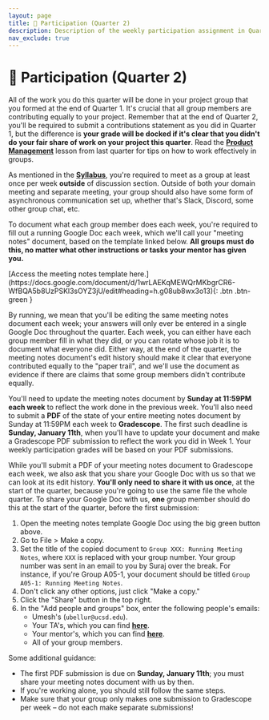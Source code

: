 ```yaml
---
layout: page
title: 🙋 Participation (Quarter 2)
description: Description of the weekly participation assignment in Quarter 2.
nav_exclude: true
---
```


# 🙋 Participation (Quarter 2)

All of the work you do this quarter will be done in your project group that you formed at the end of Quarter 1. It's crucial that all group members are contributing equally to your project. Remember that at the end of Quarter 2, you'll be required to submit a contributions statement as you did in Quarter 1, but the difference is **your grade will be docked if it's clear that you didn't do your fair share of work on your project this quarter**. Read the [**Product Management**](https://dsc-capstone.org/2024-25/lessons/09) lesson from last quarter for tips on how to work effectively in groups.

As mentioned in the [**Syllabus**](../../../syllabus#discussion-domain), you're required to meet as a group at least once per week **outside** of discussion section. Outside of both your domain meeting and separate meeting, your group should also have some form of asynchronous communication set up, whether that's Slack, Discord, some other group chat, etc.

To document what each group member does each week, you're required to fill out a running Google Doc each week, which we'll call your "meeting notes" document, based on the template linked below. **All groups must do this, no matter what other instructions or tasks your mentor has given you.**

<span class="fs-3">
[Access the meeting notes template here.](https://docs.google.com/document/d/1wrLAEKqMEWQrMKbgrCR6-WfBQA5b8UzPSKl3sOYZ3jU/edit#heading=h.g08ub8wx3o13){: .btn .btn-green }
</span>

By running, we mean that you'll be editing the same meeting notes document each week; your answers will only ever be entered in a single Google Doc throughout the quarter. Each week, you can either have each group member fill in what they did, or you can rotate whose job it is to document what everyone did. Either way, at the end of the quarter, the meeting notes document's edit history should make it clear that everyone contributed equally to the "paper trail", and we'll use the document as evidence if there are claims that some group members didn't contribute equally.

You'll need to update the meeting notes document by **Sunday at 11:59PM each week** to reflect the work done in the previous week. You'll also need to submit a **PDF** of the state of your entire meeting notes document by Sunday at 11:59PM each week to **Gradescope**. The first such deadline is **Sunday, January 11th**, when you'll have to update your document and make a Gradescope PDF submission to reflect the work you did in Week 1. Your weekly participation grades will be based on your PDF submissions.

While you'll submit a PDF of your meeting notes document to Gradescope each week, we also ask that you share your Google Doc with us so that we can look at its edit history. **You'll only need to share it with us once**, at the start of the quarter, because you're going to use the same file the whole quarter. To share your Google Doc with us, **one** group member should do this at the start of the quarter, before the first submission:

1. Open the meeting notes template Google Doc using the big green button above.
1. Go to File > Make a copy.
1. Set the title of the copied document to `Group XXX: Running Meeting Notes`, where `XXX` is replaced with your group number. Your group number was sent in an email to you by Suraj over the break. For instance, if you're Group A05-1, your document should be titled `Group A05-1: Running Meeting Notes`.
1. Don't click any other options, just click "Make a copy."
1. Click the "Share" button in the top right.
1. In the "Add people and groups" box, enter the following people's emails:
    - Umesh's (`ubellur@ucsd.edu`).
    - Your TA's, which you can find [**here**](../../../staff).
    - Your mentor's, which you can find [**here**](https://dsc-capstone.org/enrollment).
    - All of your group members.

Some additional guidance:
- The first PDF submission is due on **Sunday, January 11th**; you must share your meeting notes document with us by then.
- If you're working alone, you should still follow the same steps.
- Make sure that your group only makes one submission to Gradescope per week – do not each make separate submissions!

<!-- FAQs:to
- When  start
- What if I'm alone
 -->

<!-- Every group member should be informed about the status of the tasks of all other group members; these answers serve as an _audit trail_ for the work attempted during the quarter. In section, one member will be chosen to give an update for their group. Take the opportunity in your domain meeting to discuss any difficulties and/or changes with your project with your mentor and the other groups in your domain. Not only will this help you resolve any issues, but it'll give you practice with communicating technical ideas. -->

<!-- Towards the end of the quarter, each group member will be **individually** asked to state what percentage of the final deliverables each group member contributed to, e.g. one person may say A did 30%, B did 40%, and C did 30%, while another may say A did 40%, B did 40%, and C did 20%. We will use your group submissions to these weekly participation assignments to calibrate these percentages and use them to potentially adjust final grades at the end of the quarter. **Remember, everyone should be contributing to the project equally.** With that said, be honest and matter-of-fact about the contributions each member can make; sometimes life gets in the way. If this is the case, update your schedule with these constraints, and your participation check-ins will reflect the division of labor. -->
